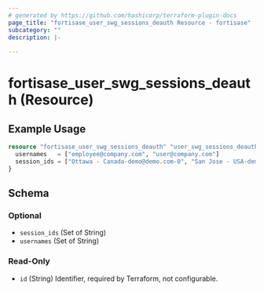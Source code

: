 ```yaml
---
# generated by https://github.com/hashicorp/terraform-plugin-docs
page_title: "fortisase_user_swg_sessions_deauth Resource - fortisase"
subcategory: ""
description: |-
  
---
```


# fortisase_user_swg_sessions_deauth (Resource)



## Example Usage

```terraform
resource "fortisase_user_swg_sessions_deauth" "user_swg_sessions_deauth" {
  usernames   = ["employee@company.com", "user@company.com"]
  session_ids = ["Ottawa - Canada-demo@demo.com-0", "San Jose - USA-demo@demo.com-1"]
}
```

<!-- schema generated by tfplugindocs -->
## Schema

### Optional

- `session_ids` (Set of String)
- `usernames` (Set of String)

### Read-Only

- `id` (String) Identifier, required by Terraform, not configurable.
